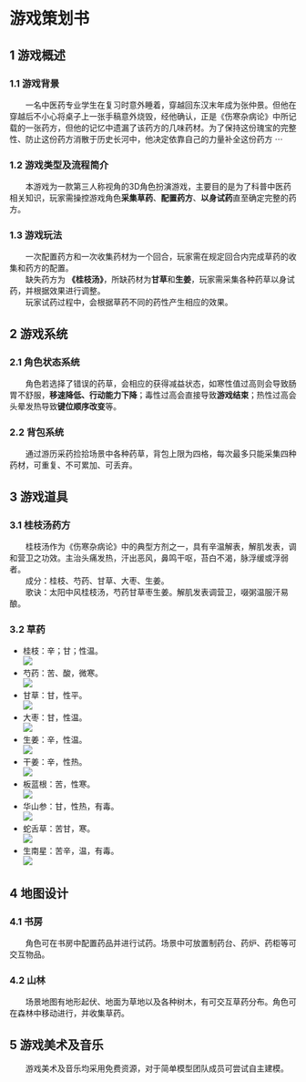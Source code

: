 # 游戏策划书
## 1 游戏概述
### 1.1 游戏背景
&emsp;&emsp;一名中医药专业学生在复习时意外睡着，穿越回东汉末年成为张仲景。但他在穿越后不小心将桌子上一张手稿意外烧毁，经他确认，正是《伤寒杂病论》中所记载的一张药方，但他的记忆中遗漏了该药方的几味药材。为了保持这份瑰宝的完整性、防止这份药方消散于历史长河中，他决定依靠自己的力量补全这份药方 $\cdots$   
### 1.2 游戏类型及流程简介
&emsp;&emsp;本游戏为一款第三人称视角的3D角色扮演游戏，主要目的是为了科普中医药相关知识，玩家需操控游戏角色**采集草药**、**配置药方**、**以身试药**直至确定完整的药方。
### 1.3 游戏玩法
&emsp;&emsp;一次配置药方和一次收集药材为一个回合，玩家需在规定回合内完成草药的收集和药方的配置。  
&emsp;&emsp;缺失药方为 **《桂枝汤》**，所缺药材为**甘草**和**生姜**，玩家需采集各种药草以身试药，并根据效果进行调整。  
&emsp;&emsp;玩家试药过程中，会根据草药不同的药性产生相应的效果。
## 2 游戏系统
### 2.1 角色状态系统
&emsp;&emsp;角色若选择了错误的药草，会相应的获得减益状态，如寒性值过高则会导致肠胃不舒服，**移速降低、行动能力下降**；毒性过高会直接导致**游戏结束**；热性过高会头晕发热导致**键位顺序改变**等。
### 2.2 背包系统
&emsp;&emsp;通过游历采药捡拾场景中各种药草，背包上限为四格，每次最多只能采集四种药材，可重复、不可累加、可丢弃。
## 3 游戏道具
### 3.1 桂枝汤药方
&emsp;&emsp;桂枝汤作为《伤寒杂病论》中的典型方剂之一，具有辛温解表，解肌发表，调和营卫之功效。主治头痛发热，汗出恶风，鼻鸣干呕，苔白不渴，脉浮缓或浮弱者。  
&emsp;&emsp;成分：桂枝、芍药、甘草、大枣、生姜。  
&emsp;&emsp;歌诀：太阳中风桂枝汤，芍药甘草枣生姜。解肌发表调营卫，啜粥温服汗易酿。
### 3.2 草药
* 桂枝：辛；甘；性温。  
  <img src = "https://image.zhongyibaike.com/image/%E6%A1%82%E6%9E%9D/%E6%A1%82%E6%9E%9D.jpg">
* 芍药：苦、酸，微寒。  
  <img src = "https://www.yixue.com/images/thumb/b/b6/Bkmyg.jpg/300px-Bkmyg.jpg">
* 甘草：甘，性平。  
  <img src = "https://www.yixue.com/images/a/a4/Bk1es.jpg">
* 大枣：甘，性温。  
  <img src = "https://www.yixue.com/images/4/41/Bk0xd.jpg">
* 生姜：辛，性温。  
  <img src = "https://www.yixue.com/images/c/c3/Bk3p1.jpg">
* 干姜：辛，性热。  
  <img src = "https://www.yixue.com/images/2/22/Bk1ek.jpg">
* 板蓝根：苦，性寒。  
  <img src = "https://www.yixue.com/images/a/ad/Bk0bi.jpg">
* 华山参：甘，性热，有毒。  
  <img src = "https://www.yixue.com/images/e/eb/Bk1v3.jpg">
* 蛇舌草：苦甘，寒。  
  <img src = "https://www.yixue.com/images/8/8c/Bkkh5.jpg">
* 生南星：苦辛，温，有毒。  
  <img src = "https://ts1.cn.mm.bing.net/th/id/R-C.aae50f00abb734c7b0193766889877f7?rik=YP%2btsp96JpDHXw&riu=http%3a%2f%2fp0.qhmsg.com%2fdr%2f270_500_%2ft012c81ffec0786e95d.jpg%3fsize%3d463x561&ehk=bv%2bEdJuiq7OU9qa5JVuH0VfuRtdQIqKusNndWUNCYmM%3d&risl=&pid=ImgRaw&r=0">
## 4 地图设计
### 4.1 书房
&emsp;&emsp;角色可在书房中配置药品并进行试药。场景中可放置制药台、药炉、药柜等可交互物品。
### 4.2 山林
&emsp;&emsp;场景地图有地形起伏、地面为草地以及各种树木，有可交互草药分布。角色可在森林中移动进行，并收集草药。
## 5 游戏美术及音乐
&emsp;&emsp;游戏美术及音乐均采用免费资源，对于简单模型团队成员可尝试自主建模。
